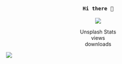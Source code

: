 <!-- [![Zongnan Bao's github stats](https://github-readme-stats.vercel.app/api?username=bznick98&hide=issues,prs&show_icons=true&theme=gruvbox)](https://github.com/bznick98)
[![Zongnan's wakatime stats](https://github-readme-stats.vercel.app/api/wakatime?username=nick19981122)](https://github.com/anuraghazra/github-readme-stats)
[![Top Langs](https://github-readme-stats.vercel.app/api/top-langs/?username=bznick98&hide=html,jupyter%20notebook,Systemverilog,Verilog&layout=compact&langs_count=5&exclude_repo=malu_intern)](https://github.com/anuraghazra/github-readme-stats) -->

<h4 align="center"><samp> Hi there 👋  </samp></h4>

<p align="center">
  
  <a href="https://github.com/bznick98">
    <img align="center" src="https://github-readme-stats.vercel.app/api?username=bznick98&hide=issues,prs&show_icons=true&theme=gruvbox" />
  </a>
<!--   <a href="https://github.com/bznick98">
    <img align="center" src="https://github-readme-stats.vercel.app/api/wakatime?username=nick19981122" />
  </a> -->
 
</p>

<center>
<div id="stat"> Unsplash Stats </div>
<span id="views"></span> <span id="vtxt"> views</span> <br>
<span id="downloads"></span> <span id="dtxt"> downloads</span>
</center>

<script>
async function loadStats() {
  const url = "https://api.unsplash.com/users/nick19981122/statistics/?client_id=6t0qRfV_gaM3em6bzhVAZAg1PNl1vxOCTaqGWorNU5A"
  const response = await fetch(url);
  const stats = await response.json();
  // let my_stats = JSON.parse(stats);
  console.log(stats); 
  console.log("Displaying Views and Downloads");
  console.log(stats.views.total);
  console.log(stats.downloads.total);
  // write to html
  document.getElementById('views').innerHTML = stats.views.total;
  document.getElementById('downloads').innerHTML = stats.downloads.total;
};
loadStats();
</script>

![](https://visitor-badge.glitch.me/badge?page_id=bznick98.bznick98)

